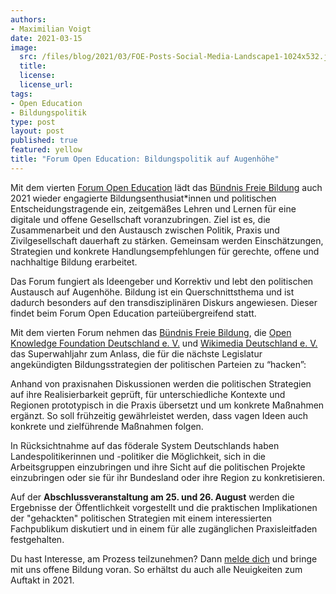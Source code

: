 ```yaml
---
authors:
- Maximilian Voigt
date: 2021-03-15
image:
  src: /files/blog/2021/03/FOE-Posts-Social-Media-Landscape1-1024x532.jpg
  title:
  license:
  license_url:
tags:
- Open Education
- Bildungspolitik
type: post
layout: post
published: true
featured: yellow
title: "Forum Open Education: Bildungspolitik auf Augenhöhe"
---
```


Mit dem vierten [Forum Open Education](https://education.forum-open.de/) lädt das [Bündnis Freie Bildung](https://buendnis-freie-bildung.de/) auch 2021 wieder engagierte Bildungsenthusiat*innen und politischen Entscheidungstragende ein, zeitgemäßes Lehren und Lernen für eine digitale und offene Gesellschaft voranzubringen. Ziel ist es, die Zusammenarbeit und den Austausch zwischen Politik, Praxis und Zivilgesellschaft dauerhaft zu stärken. Gemeinsam werden Einschätzungen, Strategien und konkrete Handlungsempfehlungen für gerechte, offene und nachhaltige Bildung erarbeitet.

Das Forum fungiert als Ideengeber und Korrektiv und lebt den politischen Austausch auf Augenhöhe. Bildung ist ein Querschnittsthema und ist dadurch besonders auf den transdisziplinären Diskurs angewiesen. Dieser findet beim Forum Open Education parteiübergreifend statt.

Mit dem vierten Forum nehmen das [Bündnis Freie Bildung](https://buendnis-freie-bildung.de/), die [Open Knowledge Foundation Deutschland e. V.](https://okfn.de/) und [Wikimedia Deutschland e. V.](https://www.wikimedia.de/) das Superwahljahr zum Anlass, die für die nächste Legislatur angekündigten Bildungsstrategien der politischen Parteien zu “hacken”:

Anhand von praxisnahen Diskussionen werden die politischen Strategien auf ihre Realisierbarkeit geprüft, für unterschiedliche Kontexte und Regionen prototypisch in die Praxis übersetzt und um konkrete Maßnahmen ergänzt. So soll frühzeitig gewährleistet werden, dass vagen Ideen auch konkrete und zielführende Maßnahmen folgen.

In Rücksichtnahme auf das föderale System Deutschlands haben Landespolitikerinnen und -politiker die Möglichkeit, sich in die Arbeitsgruppen einzubringen und ihre Sicht auf die politischen Projekte einzubringen oder sie für ihr Bundesland oder ihre Region zu konkretisieren.

Auf der **Abschlussveranstaltung am 25. und 26. August** werden die Ergebnisse der Öffentlichkeit vorgestellt und die praktischen Implikationen der "gehackten" politischen Strategien mit einem interessierten Fachpublikum diskutiert und in einem für alle zugänglichen Praxisleitfaden festgehalten.

Du hast Interesse, am Prozess teilzunehmen? Dann [melde dich](/projekte/forumopenedu/) und bringe mit uns offene Bildung voran. So erhältst du auch alle Neuigkeiten zum Auftakt in 2021.